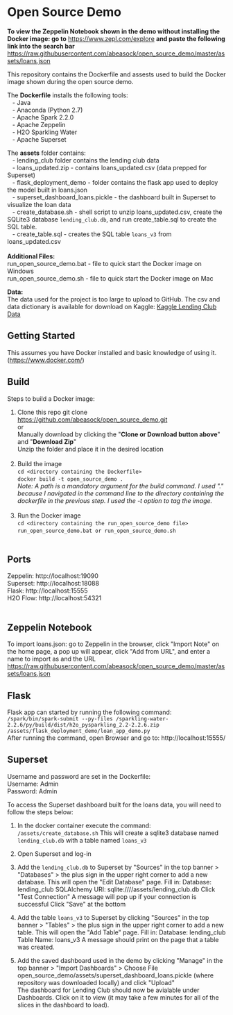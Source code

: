 # Open Source Demo

**To view the Zeppelin Notebook shown in the demo without installing the Docker image: go to** https://www.zepl.com/explore **and paste the following link into the search bar** https://raw.githubusercontent.com/abeasock/open_source_demo/master/assets/loans.json 

This repository contains the Dockerfile and assests used to build the Docker image shown during the open source demo. <br>

The **Dockerfile** installs the following tools: <br>
&nbsp;&nbsp;&nbsp;- Java <br>
&nbsp;&nbsp;&nbsp;- Anaconda (Python 2.7) <br>
&nbsp;&nbsp;&nbsp;- Apache Spark 2.2.0 <br>
&nbsp;&nbsp;&nbsp;- Apache Zeppelin <br>
&nbsp;&nbsp;&nbsp;- H2O Sparkling Water <br>
&nbsp;&nbsp;&nbsp;- Apache Superset <br>

The **assets** folder contains: <br>
&nbsp;&nbsp;&nbsp;- lending_club folder contains the lending club data <br>
&nbsp;&nbsp;&nbsp;- loans_updated.zip - contains loans_updated.csv (data prepped for Superset) <br>
&nbsp;&nbsp;&nbsp;- flask_deployment_demo - folder contains the flask app used to deploy the model built in loans.json <br>
&nbsp;&nbsp;&nbsp;- superset_dashboard_loans.pickle - the dashboard built in Superset to visualize the loan data <br>
&nbsp;&nbsp;&nbsp;- create_database.sh - shell script to unzip loans_updated.csv, create the SQLite3 database `lending_club.db`, and run create_table.sql to create the SQL table. <br>
&nbsp;&nbsp;&nbsp;- create_table.sql - creates the SQL table `loans_v3` from loans_updated.csv <br>
<br>
**Additional Files:** <br>
run_open_source_demo.bat - file to quick start the Docker image on Windows
<br>
run_open_source_demo.sh - file to quick start the Docker image on Mac <br>

**Data:** <br>
The data used for the project is too large to upload to GitHub. The csv and data dictionary is available for download on Kaggle:
[Kaggle Lending Club Data](https://www.kaggle.com/wendykan/lending-club-loan-data/data)

## Getting Started
This assumes you have Docker installed and basic knowledge of using it. (https://www.docker.com/)

## Build
Steps to build a Docker image: <br>
1. Clone this repo
	git clone https://github.com/abeasock/open_source_demo.git <br>
	or <br>
	Manually download by clicking the "**Clone or Download button above**" and "**Download Zip**" <br>
	Unzip the folder and place it in the desired location<br><br>
2. Build the image <br>
   `cd <directory containing the Dockerfile>` <br>
   `docker build -t open_source_demo .` <br>
   *Note: A path is a mandatory argument for the build command. I used "." because I navigated in the command line to the directory 	     containing the dockerfile in the previous step. I used the -t option to tag the image.* <br><br>
3. Run the Docker image <br>
   `cd <directory containing the run_open_source_demo file>` <br>
   `run_open_source_demo.bat or run_open_source_demo.sh` <br><br>

## Ports
Zeppelin: http://localhost:19090 <br>
Superset: http://localhost:18088 <br>
Flask: http://localhost:15555 <br>
H2O Flow: http://localhost:54321 <br><br>

## Zeppelin Notebook
To import loans.json: go to Zeppelin in the browser, click "Import Note" on the home page, a pop up will appear, click "Add from URL", and enter a name to import as and the URL https://raw.githubusercontent.com/abeasock/open_source_demo/master/assets/loans.json

## Flask
Flask app can started by running the following command: <br>
`/spark/bin/spark-submit --py-files /sparkling-water-2.2.6/py/build/dist/h2o_pysparkling_2.2-2.2.6.zip /assets/flask_deployment_demo/loan_app_demo.py` <br>
After running the command, open Browser and go to: http://localhost:15555/

## Superset
Username and password are set in the Dockerfile: <br>
Username: Admin <br>
Password: Admin <br>

To access the Superset dashboard built for the loans data, you will need to follow the steps below:
1. In the docker container execute the command:
`/assets/create_database.sh`
This will create a sqlite3 database named `lending_club.db` with a table named `loans_v3`

2. Open Superset and log-in

3. Add the `lending_club.db` to Superset by "Sources" in the top banner > "Databases" > the plus sign in the upper right corner to add a new database. This will open the "Edit Database" page. Fill in:
Database: lending_club 
SQLAlchemy URI: sqlite:////assets/lending_club.db
Click "Test Connection"
A message will pop up if your connection is successful
Click "Save" at the bottom

4. Add the table `loans_v3` to Superset by clicking "Sources" in the top banner > "Tables" > the plus sign in the upper right corner to add a new table. This will open the "Add Table" page. Fill in:
Database: lending_club
Table Name: loans_v3
A message should print on the page that a table was created.

5. Add the saved dashboard used in the demo by clicking "Manage" in the top banner > "Import Dashboards" > Choose File open_source_demo/assets/superset_dashboard_loans.pickle (where repository was downloaded locally) and click "Upload"<br>
The dashboard for Lending Club should now be avialable under Dashboards. Click on it to view (it may take a few minutes for all of the slices in the dashboard to load). <br><br>
